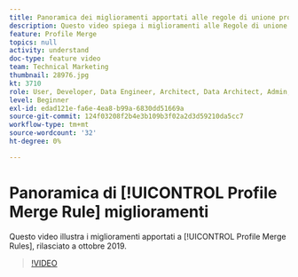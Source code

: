 ```yaml
---
title: Panoramica dei miglioramenti apportati alle regole di unione profili
description: Questo video spiega i miglioramenti alle Regole di unione profili, rilasciate a ottobre 2019.
feature: Profile Merge
topics: null
activity: understand
doc-type: feature video
team: Technical Marketing
thumbnail: 28976.jpg
kt: 3710
role: User, Developer, Data Engineer, Architect, Data Architect, Admin, Leader
level: Beginner
exl-id: edad121e-fa6e-4ea8-b99a-6830dd51669a
source-git-commit: 124f03208f2b4e3b109b3f02a2d3d59210da5cc7
workflow-type: tm+mt
source-wordcount: '32'
ht-degree: 0%

---
```


# Panoramica di [!UICONTROL Profile Merge Rule] miglioramenti

Questo video illustra i miglioramenti apportati a [!UICONTROL Profile Merge Rules], rilasciato a ottobre 2019.

>[!VIDEO](https://video.tv.adobe.com/v/34896/?quality=12&captions=ita)

